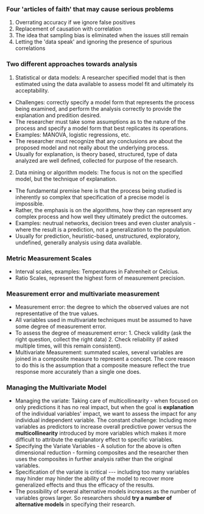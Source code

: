 ### Four 'articles of faith' that may cause serious problems
1. Overrating accuracy if we ignore false positives
2. Replacement of causation with correlation
3. The idea that sampling bias is eliminated when the issues still remain
4. Letting the 'data speak' and ignoring the presence of spurious correlations

### Two different approaches towards analysis
1. Statistical or data models: A researcher specified model that is then estimated using the data available to assess model fit and ultimately its acceptability.
- Challenges: correctly specify a model form that represents the process being examined, and perform the analysis correctly to provide the explanation and predition desired.
- The researcher must take some assumptions as to the nature of the process and specify a model form that best replicates its operations.
- Examples: MANOVA, logistic regressions, etc.
- The researcher must recognize that any conclusions are about the proposed model and not really about the underlying process.
- Usually for explanation, is theory based, structured, type of data analyzed are well defined, collected for purpose of the research.

2. Data mining or algorithm models: The focus is not on the specified model, but the technique of explanation.
- The fundamental premise here is that the process being studied is inherently so complex that specification of a precise model is impossible.
- Rather, the emphasis is on the algorithms, how they can represent any complex process and how well they ultimately predict the outcomes.
- Examples: neutrual networks, decision trees and even cluster analysis - where the result is a prediction, not a generalization to the population.
- Usually for prediction, heuristic-based, unstructured, exploratory, undefined, generally analysis using data available.

### Metric Measurement Scales
- Interval scales, examples: Temperatures in Fahrenheit or Celcius.
- Ratio Scales, represent the highest form of measurement precision.

### Measurement error and multivariate measurement
- Measurement error: the degree to which the observed values are not representative of the true values.
- All variables used in multivariate techniques must be assumed to have some degree of measurement error.
- To assess the degree of measurement error: 1. Check validity (ask the right question, collect the right data) 2. Check reliability (if asked multiple times, will this remain consistent).
- Multivariate Measurement: summated scales, several variables are joined in a composite measure to represent a concept. The core reason to do this is the assumption that a composite measure reflect the true response more accurately than a single one does.

### Managing the Multivariate Model
- Managing the variate: Taking care of multicollinearity - when focused on only predictions it has no real impact, but when the goal is **explanation** of the individual variables' impact, we want to assess the impact for any individual independent variable. The constant challenge: Including more variables as predictors to increase overall predictive power versus the **multicollinearity** introduced by more variables which makes it more difficult to attribute the explanatory effect to specific variables.
- Specifying the Variate Variables - A solution for the above is often dimensional reduction - forming composites and the researcher then uses the composites in further analysis rather than the original variables.
- Specification of the variate is critical  --- including too many variables may hinder may hinder the ability of the model to recover more generalized effects and thus the efficacy of the results.
- The possibility of several alternative models increases as the number of variables grows larger. So researchers should **try a number of alternative models** in specifying their research.
  





